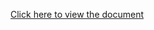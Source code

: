 [Click here to view the document](https://docs.google.com/document/d/1Uxeg-PqF_dFFfU712HG1h7tekcDa_xUilq3czLay9Nw/edit?usp=sharing)
